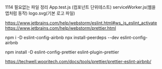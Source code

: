1114
필요없는 파일 정리
App.test.js (컴포넌트 단위테스트)
serviceWorker.js(웹을 앱처럼 동작)
logo.svg(기본 로고 파일)

https://www.jetbrains.com/help/webstorm/eslint.html#ws_js_eslint_activate
https://www.jetbrains.com/help/webstorm/prettier.html

npm i -D eslint-config-airbnb
npx install-peerdeps --dev eslint-config-airbnb

npm install -D eslint-config-prettier eslint-plugin-prettier

https://techwell.wooritech.com/docs/tools/prettier/prettier-eslint-airbnb/